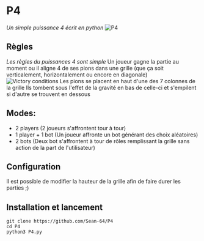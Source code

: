# P4
_Un simple puissance 4 écrit en python_
![P4](https://i.postimg.cc/FK2Jm3VM/P4.png)
## Règles
_Les règles du puissances 4 sont simple_
Un joueur gagne la partie au moment ou il aligne 4 de ses pions dans une grille
(que ça soit verticalement, horizontalement ou encore en diagonale)
![Victory conditions](https://i.postimg.cc/9McBSb6Q/Screenshot-20220102-132819.png)
Les pions se placent en haut d'une des 7 colonnes de la grille
Ils tombent sous l'effet de la gravité en bas de celle-ci et s'empilent si d'autre se trouvent en dessous


## Modes:
- 2 players (2 joueurs s'affrontent tour à tour)
- 1 player + 1 bot (Un joueur affronte un bot générant des choix aléatoires)
- 2 bots (Deux bot s'affrontent à tour de rôles remplissant la grille sans action de la part de l'utilisateur)

## Configuration
Il est possible de modifier la hauteur de la grille afin de faire durer les parties ;)
## Installation et lancement 
```
git clone https://github.com/Sean-64/P4
cd P4
python3 P4.py
```
